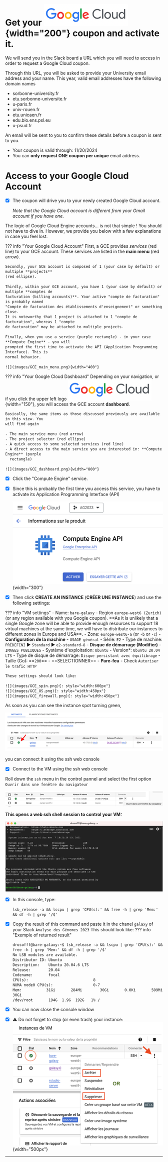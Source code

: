 # Get your ![googleCloud logo](images/googlecloud.png){width="200"} coupon and activate it.
We will send you in the Slack board a URL which you will need to access in order to request
a Google Cloud coupon.

Through this URL, you will be asked to provide your University email address and your name.
This year, valid email addresses have the following domain names

- sorbonne-university.fr
- etu.sorbonne-universite.fr
- u-paris.fr
- univ-rouen.fr
- etu.unicaen.fr
- edu.bio.ens.psl.eu
- u-psud.fr

An email
will be sent to you to confirm these details before a coupon is sent to you.

- Your coupon is valid through: 11/20/2024
- You can **only request ONE coupon per unique** email address.

# Access to your Google Cloud Account

- [x] The coupon will drive you to your newly created Google Cloud account.
    
    *Note that the Google Cloud account is different from your Gmail account if you have one.*

The logic of Google Cloud Engine accounts... is not that simple ! You should not have to
dive in. However, we provide you below with a few explanations in case you feel lost.

??? info "Your Google Cloud Account"
    First, a GCE provides *services* (red line) to your GCE account. These services are
    listed in the  **main menu** (red arrow).
    
    Secondly, your GCE account is composed of 1 (your case by default) or multiple **projects**
    (red ellipse).
    
    Thirdly, within your GCE account, you have 1 (your case by default) or multiple **comptes de
    facturation (billing accounts)**. Your active "compte de facturation" is probably named
    "Compte de facturation des établissements d'enseignement" or something close.
    It is noteworthy that 1 project is attached to 1 "compte de facturation", whereas 1 "compte
    de facturation" may be attached to multiple projects.
    
    Finally, when you use a service (purple rectangle) - in your case **Compute Engine** - you will
    prompted the first time to activate the API (Application Programming Interface). This is
    normal behavior.
    
    ![](images/GCE_main_menu.png){width="400"}

??? info "Your Google Cloud Dashboard"
    Depending on your navigation, or if you click the upper left logo
    ![](images/googlecloud.png){width="150"}, you will access the GCE account **dashboard**.
    
    Basically, the same items as those discussed previously are available in this view. You
    will find again
    
    - The main service menu (red arrow)
    - The project selector (red ellipse)
    - A quick access to some selected services (red line)
    - A direct access to the main service you are interested in: **Compute Engine** (purple
      rectangle)
    
    ![](images/GCE_dashboard.png){width="800"}

- [x] Click the "Compute Engine" service.
- [x] Since this is probably the first time you access this service, you have to activate its
    Application Programming Interface (API)
    
    ![](images/Google_Engine_API.png){width="300"}

- [x] Then click **CREATE AN INSTANCE** (**CRÉER UNE INSTANCE**)
    and use the following settings:

??? info "VM settings"
    - Name: `bare-galaxy`
    - Region `europe-west6 (Zurich)` (or any region available with you Google coupon). ==As
    it is unlikely that a single Google zone will be able to provide enough resources
    to support 18 virtual machines at the same time, we will have to
    distribute our instances to different zones in Europe and USA==.
    - Zone: `europe-west6-a` (or `-b` or `-c`)
    - **Configuration de la machine**
        - `USAGE général`
        - Série: `E2`
        - Type de machine: `PRÉDEFINI` :arrow_forward: `Standard` :arrow_forward: `e2-standard-8`
    - **Disque de démarrage (Modifier)**
        - `IMAGES PUBLIQUES`
        - Système d'exploitation: `Ubuntu`
        - Version*: `Ubuntu 20.04 LTS`
        - Type de disque de démarrage: `Disque persistant avec équilibrage`
        - Taille (Go): ==`200`==
        - ==SELECTIONNER==
    - **Pare-feu**
        - Check `Autoriser le trafic HTTP`
    
    These settings should look like:
    
    ![](images/GCE_spin.png){: style="width:600px"}
    ![](images/GCE_OS.png){: style="width:450px"}
    ![](images/GCE_firewall.png){: style="width:450px"}

As soon as you can see the instance spot turning green,

![running instance](images/instance_check.png)

you can connect it using the ssh web console

- [x] Connect to the VM using the ssh web console

Roll down the `ssh` menu in the control pannel and select the first option
`Ouvrir dans une fenêtre du navigateur`

![Select ssh session in browser](images/select_ssh.png)
    
**This opens a web ssh shell session to control your VM:**

![](images/web_ssh_console.png)

- [x] In this console, type:
    ```
    lsb_release -a && lscpu | grep 'CPU(s):' && free -h | grep 'Mem:' && df -h | grep '/$'
    ```

- [x] Copy the result of this command and paste it in the chanel `galaxy` of your Slack
    `Analyse des Génomes 2023`
    This should look like:
??? info "Exemple of returned result"
    ```
    drosofff@bare-galaxy:~$ lsb_release -a && lscpu | grep 'CPU(s):' && free -h | grep 'Mem:' && df -h | grep '/$'
    No LSB modules are available.
    Distributor ID: Ubuntu
    Description:    Ubuntu 20.04.6 LTS
    Release:        20.04
    Codename:       focal
    CPU(s):                             8
    NUMA node0 CPU(s):                  0-7
    Mem:           31Gi       284Mi        30Gi       0.0Ki       509Mi        30Gi
    /dev/root       194G  1.9G  192G   1% /
    ```

- [x] You can now close the console window
- [x] :warning: Do not forget to stop (or even trash) your instance:
    ![](images/stop_vm.png){width="500px"}

---

